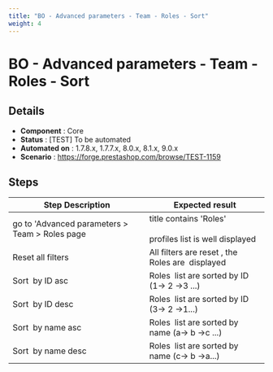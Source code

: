 ```yaml
---
title: "BO - Advanced parameters - Team - Roles - Sort"
weight: 4
---
```


# BO - Advanced parameters - Team - Roles - Sort
## Details
* **Component** : Core
* **Status** : [TEST] To be automated
* **Automated on** : 1.7.8.x, 1.7.7.x, 8.0.x, 8.1.x, 9.0.x
* **Scenario** : https://forge.prestashop.com/browse/TEST-1159

## Steps
| Step Description | Expected result |
| ----- | ----- |
| go to 'Advanced parameters > Team > Roles page | title contains 'Roles'<br><br>profiles list is well displayed |
| Reset all filters | All filters are reset , the Roles are  displayed |
| Sort  by ID asc | Roles  list are sorted by ID (1-> 2 ->3 ...) |
| Sort  by ID desc | Roles  list are sorted by ID (3-> 2 ->1...) |
| Sort  by name asc | Roles  list are sorted by name (a-> b ->c ...) |
| Sort  by name desc | Roles  list are sorted by name (c-> b ->a...) |
